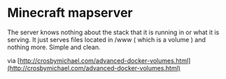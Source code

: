 # Minecraft mapserver

The server knows nothing about the stack that it is running in or what it is serving. It just serves files located in /www ( which is a volume ) and nothing more. Simple and clean.

via [http://crosbymichael.com/advanced-docker-volumes.html](http://crosbymichael.com/advanced-docker-volumes.html)
